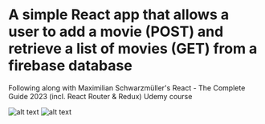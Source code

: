 # A simple React app that allows a user to add a movie (POST) and retrieve a list of movies (GET) from a firebase database 

Following along with Maximilian Schwarzmüller's React - The Complete Guide 2023 (incl. React Router & Redux) Udemy course

![alt text](https://github.com/biggie9925/react-simple-http/blob/main/screenshots/1.jpg?raw=true)
![alt text](https://github.com/biggie9925/react-simple-http/blob/main/screenshots/2.jpg?raw=true)
